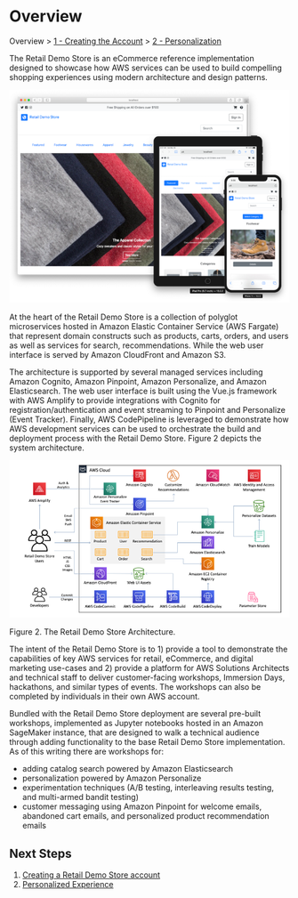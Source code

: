# Overview

Overview > [1 - Creating the Account](1-Creating-account.md) > [2 - Personalization](2-Personalization.md)

The Retail Demo Store is an eCommerce reference implementation designed to showcase how AWS services can be used to build compelling shopping experiences using modern architecture and design patterns.

![image.png](../workshop/images/retaildemostore-home-devices.png)

At the heart of the Retail Demo Store is a collection of polyglot microservices hosted in Amazon Elastic Container Service (AWS Fargate) that represent domain constructs such as products, carts, orders, and users as well as services for search, recommendations. While the web user interface is served by Amazon CloudFront and Amazon S3.

The architecture is supported by several managed services including Amazon Cognito, Amazon Pinpoint, Amazon Personalize, and Amazon Elasticsearch. The web user interface is built using the Vue.js framework with AWS Amplify to provide integrations with Cognito for registration/authentication and event streaming to Pinpoint and Personalize (Event Tracker). Finally, AWS CodePipeline is leveraged to demonstrate how AWS development services can be used to orchestrate the build and deployment process with the Retail Demo Store. Figure 2 depicts the system architecture.

![image.png](../workshop/images/retaildemostore-architecture.png)

Figure 2. The Retail Demo Store Architecture.

The intent of the Retail Demo Store is to 1) provide a tool to demonstrate the capabilities of key AWS services for retail, eCommerce, and digital marketing use-cases and 2) provide a platform for AWS Solutions Architects and technical staff to deliver customer-facing workshops, Immersion Days, hackathons, and similar types of events. The workshops can also be completed by individuals in their own AWS account.

Bundled with the Retail Demo Store deployment are several pre-built workshops, implemented as Jupyter notebooks hosted in an Amazon SageMaker instance, that are designed to walk a technical audience through adding functionality to the base Retail Demo Store implementation. As of this writing there are workshops for:

* adding catalog search powered by Amazon Elasticsearch
* personalization powered by Amazon Personalize
* experimentation techniques (A/B testing, interleaving results testing, and multi-armed bandit testing)
* customer messaging using Amazon Pinpoint for welcome emails, abandoned cart emails, and personalized product recommendation emails

## Next Steps

1) [Creating a Retail Demo Store account](1-Creating-account.md)
2) [Personalized Experience](2-Personalization.md)